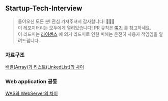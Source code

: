 ## Startup-Tech-Interview
> 들어오신 모든 분! 관심 가져주셔서 감사합니다! 🙇🏻‍♂️  
> 이 레포지터리는 모두에게 열려있습니다! PR 규칙은 [여기](./setting.md) 를 참고하세요.  
> 이 리드미는 [라이센스](./LICENSE) 에 의거 리드미로 인한 피해는 온전히 사용자 책임임을 알려드립니다.

### 자료구조
[배열(Array)과 리스트(LinkedList)의 차이](question/DataStructure/배열과리스트의차이.md)


### Web application 공통
[WAS와 WebServer의 차이](./question/WebApplication/was와ws의차이.md)